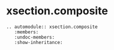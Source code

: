 # xsection.composite


```{eval-rst}
.. automodule:: xsection.composite
   :members:
   :undoc-members:
   :show-inheritance:
```

